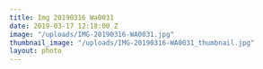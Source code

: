 ```yaml
---
title: Img 20190316 Wa0031
date: 2019-03-17 12:18:00 Z
image: "/uploads/IMG-20190316-WA0031.jpg"
thumbnail_image: "/uploads/IMG-20190316-WA0031_thumbnail.jpg"
layout: photo
---
```


